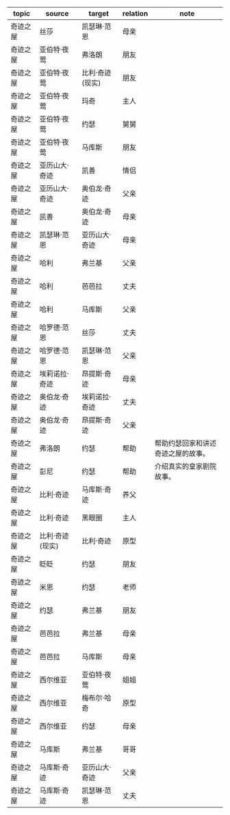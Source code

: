 | topic | source | target | relation | note |
| ----- | ------ | ------ | -------- | ---- |
| 奇迹之屋 | 丝莎 | 凯瑟琳·范恩 | 母亲 |  |
| 奇迹之屋 | 亚伯特·夜莺 | 弗洛朗 | 朋友 |  |
| 奇迹之屋 | 亚伯特·夜莺 | 比利·奇迹(现实) | 朋友 |  |
| 奇迹之屋 | 亚伯特·夜莺 | 玛奇 | 主人 |  |
| 奇迹之屋 | 亚伯特·夜莺 | 约瑟 | 舅舅 |  |
| 奇迹之屋 | 亚伯特·夜莺 | 马库斯 | 朋友 |  |
| 奇迹之屋 | 亚历山大·奇迹 | 凯善 | 情侣 |  |
| 奇迹之屋 | 亚历山大·奇迹 | 奥伯龙·奇迹 | 父亲 |  |
| 奇迹之屋 | 凯善 | 奥伯龙·奇迹 | 母亲 |  |
| 奇迹之屋 | 凯瑟琳·范恩 | 亚历山大·奇迹 | 母亲 |  |
| 奇迹之屋 | 哈利 | 弗兰基 | 父亲 |  |
| 奇迹之屋 | 哈利 | 芭芭拉 | 丈夫 |  |
| 奇迹之屋 | 哈利 | 马库斯 | 父亲 |  |
| 奇迹之屋 | 哈罗德·范恩 | 丝莎 | 丈夫 |  |
| 奇迹之屋 | 哈罗德·范恩 | 凯瑟琳·范恩 | 父亲 |  |
| 奇迹之屋 | 埃莉诺拉·奇迹 | 昂提斯·奇迹 | 母亲 |  |
| 奇迹之屋 | 奥伯龙·奇迹 | 埃莉诺拉·奇迹 | 丈夫 |  |
| 奇迹之屋 | 奥伯龙·奇迹 | 昂提斯·奇迹 | 父亲 |  |
| 奇迹之屋 | 弗洛朗 | 约瑟 | 帮助 | 帮助约瑟回家和讲述奇迹之屋的故事。 |
| 奇迹之屋 | 彭尼 | 约瑟 | 帮助 | 介绍真实的皇家剧院故事。 |
| 奇迹之屋 | 比利·奇迹 | 马库斯·奇迹 | 养父 |  |
| 奇迹之屋 | 比利·奇迹 | 黑眼圈 | 主人 |  |
| 奇迹之屋 | 比利·奇迹(现实) | 比利·奇迹 | 原型 |  |
| 奇迹之屋 | 眨眨 | 约瑟 | 朋友 |  |
| 奇迹之屋 | 米恩 | 约瑟 | 老师 |  |
| 奇迹之屋 | 约瑟 | 弗兰基 | 朋友 |  |
| 奇迹之屋 | 芭芭拉 | 弗兰基 | 母亲 |  |
| 奇迹之屋 | 芭芭拉 | 马库斯 | 母亲 |  |
| 奇迹之屋 | 西尔维亚 | 亚伯特·夜莺 | 姐姐 |  |
| 奇迹之屋 | 西尔维亚 | 梅布尔·哈奇 | 原型 |  |
| 奇迹之屋 | 西尔维亚 | 约瑟 | 母亲 |  |
| 奇迹之屋 | 马库斯 | 弗兰基 | 哥哥 |  |
| 奇迹之屋 | 马库斯·奇迹 | 亚历山大·奇迹 | 父亲 |  |
| 奇迹之屋 | 马库斯·奇迹 | 凯瑟琳·范恩 | 丈夫 |  |
